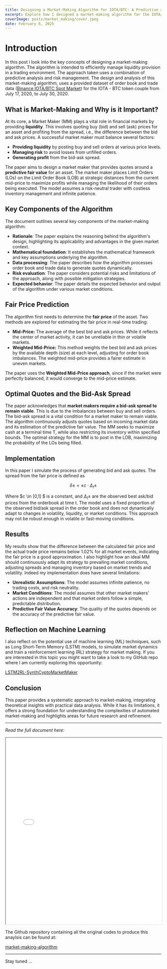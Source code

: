 ```yaml
---
title: Designing a Market-Making Algorithm for IOTA/BTC: A Predictive and Risk-Aware Approach
excerpt: Explore how I designed a market-making algorithm for the IOTA/BTC pair on Binance, leveraging predictive fair value to optimize liquidity and effectively manage risks.
coverImage: posts/market_making/cover.jpeg  
date: February 6, 2025  
---
```

# Introduction

In this post i look into the key concepts of designing a market-making algorithm. The algorithm is intended to efficiently manage liquidity provision in a trading environment. The approach taken uses a combination of predictive analysis and risk management. The design and analysis of this market-making algorithm, uses a provided dataset of order book and trade data ([Binance IOTA/BTC Spot Market](https://www.binance.com/en/trade/IOTA_BTC?type=spot)) for the IOTA - BTC token couple from July 17, 2020, to July 30, 2020.  

## What is Market-Making and Why is it Important?

At its core, a Market Maker (MM) plays a vital role in financial markets by providing **liquidity**. This involves quoting buy (bid) and sell (ask) prices for an asset and profiting from the spread, i.e., the difference between the bid and ask prices. A successful market maker must balance several factors:
*   **Providing liquidity** by posting buy and sell orders at various price levels.
*   **Managing risk** to avoid losses from unfilled orders.
*   **Generating profit** from the bid-ask spread.

The paper aims to design a market maker that provides quotes around a **predictive fair value** for an asset. The market maker places Limit Orders (LOs) on the Limit Order Book (LOB) at strategic distances from the current mid-price to maximize profits while managing the likelihood of their orders being executed. The model assumes a risk-neutral trader with costless inventory management and infinite patience.

## Key Components of the Algorithm

The document outlines several key components of the market-making algorithm:

*   **Rationale**: The paper explains the reasoning behind the algorithm's design, highlighting its applicability and advantages in the given market context.
*   **Mathematical foundation**: It establishes the mathematical framework and key assumptions underlying the algorithm.
*   **Data processing**: The paper describes how the algorithm processes order book and trade data to generate quotes dynamically.
*   **Risk evaluation**: The paper considers potential risks and limitations of the approach, along with possible mitigation strategies.
*  **Expected behavior**: The paper details the expected behavior and output of the algorithm under various market conditions.

## Fair Price Prediction

The algorithm first needs to determine the **fair price** of the asset. Two methods are explored for estimating the fair price in real-time trading:

*   **Mid-Price:** The average of the best bid and ask prices. While it reflects the center of market activity, it can be unreliable in thin or volatile markets.
*   **Weighted Mid-Price:** This method weights the best bid and ask prices by the available depth (size) at each level, adjusting for order book imbalances. The weighted mid-price provides a fairer estimate in uneven markets.

The paper uses the **Weighted Mid-Price approach**, since if the market were perfectly balanced, it would converge to the mid-price estimate.

## Optimal Quotes and the Bid-Ask Spread

The paper acknowledges that **market makers require a bid-ask spread to remain viable**. This is due to the imbalances between buy and sell orders. The bid-ask spread is a vital condition for a market maker to remain viable.
The algorithm continuously adjusts quotes based on incoming market data and its estimation of the predictive fair value. The MM seeks to maximize cash at a terminal time T, while also restricting its inventory within specified bounds. The optimal strategy for the MM is to post in the LOB, maximizing the probability of the LOs being filled.

## Implementation

In this paper I simulate the process of generating bid and ask quotes. The spread from the fair price is defined as 
```math
\delta \pm = \pm c \cdot \Delta_t \pm
```
Where $c \in [0,1] $ is a constant, and $\Delta_t \pm$  are the observed best ask/bid prices from the orderbook at time t.
The model uses a fixed proportion of the observed bid/ask spread in the order book and does not dynamically adapt to changes in volatility, liquidity, or market conditions. This approach may not be robust enough in volatile or fast-moving conditions.

## Results

My results show that the difference between the calculated fair price and the actual trade price remains below 1.02% for all market events, indicating the fair price is a good approximation. I also highlight how an ideal MM should continuously adapt its strategy to prevailing market conditions, adjusting spreads and managing inventory based on market trends and volatility.
Indeed my implementation does have several limitations:
* **Unrealistic Assumptions**: The model assumes infinite patience, no trading costs, and risk neutrality.
* **Market Conditions**: The model assumes that other market makers’ actions are independent and that market orders follow a simple, predictable distribution.
* **Predictive Fair Value Accuracy**: The quality of the quotes depends on the accuracy of the predictive fair value.


## Reflection on Machine Learning

I also reflect on the potential use of machine learning (ML) techniques, such as Long Short-Term Memory (LSTM) models, to simulate market dynamics and train a reinforcement learning (RL) strategy for market making. 
If you are interested in this topic you might want to take a look to my GitHub repo where I am currently exploring this opportunity:

[LSTM2RL-SynthCyptoMarketMaker](https://github.com/luca-nik/LSTM2RL-SynthCryptoMarketMaker) 


## Conclusion

This paper provides a systematic approach to market-making, integrating theoretical insights with practical data analysis. While it has its limitations, it offers a strong foundation for understanding the complexities of automated market-making and highlights areas for future research and refinement.

---

*Read the full document here:*

<iframe src="../../_documents/MarketMaking.pdf" width="100%" height="600px"></iframe>

The Github repository containing all the original codes to produce this anaylsis can be found at:

[market-making-algorithm](https://github.com/luca-nik/market-making-algorithm)

---

Stay tuned ...
